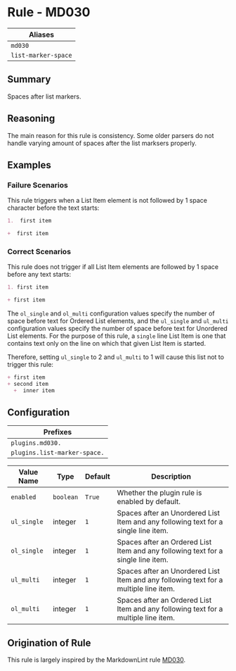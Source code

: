# Rule - MD030

| Aliases |
| --- |
| `md030` |
| `list-marker-space` |

## Summary

Spaces after list markers.

## Reasoning

The main reason for this rule is consistency.  Some older parsers
do not handle varying amount of spaces after the list marksers properly.

## Examples

### Failure Scenarios

This rule triggers when a List Item element is not followed by 1 space
character before the text starts:

````Markdown
1.  first item
````

````Markdown
+  first item
````

### Correct Scenarios

This rule does not trigger if all List Item elements are followed by
1 space before any text starts:

````Markdown
1. first item
````

````Markdown
+ first item
````

The `ol_single` and `ol_multi` configuration values specify the number of space
before text for Ordered List elements, and the `ul_single` and `ul_multi` configuration
values specify the number of space before text for Unordered List elements.
For the purpose of this rule, a `single` line List Item is one that contains text
only on the line on which that given List Item is started.

Therefore, setting `ul_single` to 2 and `ul_multi` to 1 will cause this list not
to trigger this rule:

```Markdown
+ first item
+ second item
  +  inner item
```

## Configuration

| Prefixes |
| --- |
| `plugins.md030.` |
| `plugins.list-marker-space.` |

| Value Name | Type | Default | Description |
| -- | -- | -- | -- |
| `enabled` | `boolean` | `True` | Whether the plugin rule is enabled by default. |
| `ul_single` | integer | `1` | Spaces after an Unordered List Item and any following text for a single line item. |
| `ol_single` | integer | `1` | Spaces after an Ordered List Item and any following text for a single line item. |
| `ul_multi` | integer | `1` | Spaces after an Unordered List Item and any following text for a multiple line item. |
| `ol_multi` | integer | `1` | Spaces after an Ordered List Item and any following text for a multiple line item. |

## Origination of Rule

This rule is largely inspired by the MarkdownLint rule
[MD030](https://github.com/DavidAnson/markdownlint/blob/main/doc/Rules.md#md030---spaces-after-list-markers).
